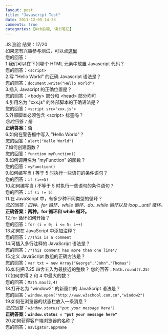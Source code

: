 ```yaml
---
layout: post
title: "Javascript Test"
date: 2011-12-05 14:33
comments: true
categories: [Web前端, 读书笔记]
---
```

JS 测验 结果：17/20  
如果您有兴趣参与测试，可以点[这里](http://www.w3school.com.cn/quiz/quiz.asp?quiz=js)  
您的回答：  
1.我们可以在下列哪个 HTML 元素中放置 Javascript 代码？  
您的回答：`<script>`  
2.写 "Hello World" 的正确 Javascript 语法是？  
您的回答：`document.write("Hello World")`  
3.插入 Javacript 的正确位置是？  
您的回答：&lt;body> 部分和 &lt;head> 部分均可  
4.引用名为 "xxx.js" 的外部脚本的正确语法是？  
您的回答：`<script src="xxx.js">`  
5.外部脚本必须包含 &lt;script> 标签吗？<!-- more -->  
_您的回答：是_  
__正确答案：否__  
6.如何在警告框中写入 "Hello World"？  
您的回答：`alert("Hello World")`  
7.如何创建函数？  
您的回答：`function myFunction()`  
8.如何调用名为 "myFunction" 的函数？  
您的回答：`myFunction()`  
9.如何编写当 i 等于 5 时执行一些语句的条件语句？  
您的回答：`if (i==5)`  
10.如何编写当 i 不等于 5 时执行一些语句的条件语句？  
您的回答：`if (i != 5)`  
11.在 JavaScript 中，有多少种不同类型的循环？  
_您的回答：四种。for 循环、while 循环、do...while 循环以及 loop...until 循环。_  
__正确答案：两种。for 循环和 while 循环。__  
12.for 循环如何开始？  
您的回答：`for (i = 0; i <= 5; i++)`  
13.如何在 JavaScript 中添加注释？  
您的回答：`//This is a comment`  
14.可插入多行注释的 JavaScript 语法是？  
您的回答：`/*This comment has more than one line*/`  
15.定义 JavaScript 数组的正确方法是？  
您的回答：`var txt = new Array("George","John","Thomas")`  
16.如何把 7.25 四舍五入为最接近的整数？
您的回答：`Math.round(7.25)`  
17.如何求得 2 和 4 中最大的数？  
您的回答：`Math.max(2,4)`  
18.打开名为 "window2" 的新窗口的 JavaScript 语法是？  
您的回答：`window.open("http://www.w3school.com.cn","window2")`  
19.如何在浏览器的状态栏放入一条消息？  
_您的回答：`window.status("put your message here")`_  
__正确答案：`window.status = "put your message here"`__  
20.如何获得客户端浏览器的名称？  
您的回答：`navigator.appName`  
